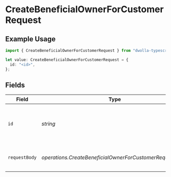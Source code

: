 # CreateBeneficialOwnerForCustomerRequest

## Example Usage

```typescript
import { CreateBeneficialOwnerForCustomerRequest } from "dwolla-typescript/models/operations";

let value: CreateBeneficialOwnerForCustomerRequest = {
  id: "<id>",
};
```

## Fields

| Field                                                    | Type                                                     | Required                                                 | Description                                              |
| -------------------------------------------------------- | -------------------------------------------------------- | -------------------------------------------------------- | -------------------------------------------------------- |
| `id`                                                     | *string*                                                 | :heavy_check_mark:                                       | Customer ID for which to create a Beneficial Owner       |
| `requestBody`                                            | *operations.CreateBeneficialOwnerForCustomerRequestBody* | :heavy_check_mark:                                       | Parameters for creating a beneficial owner               |